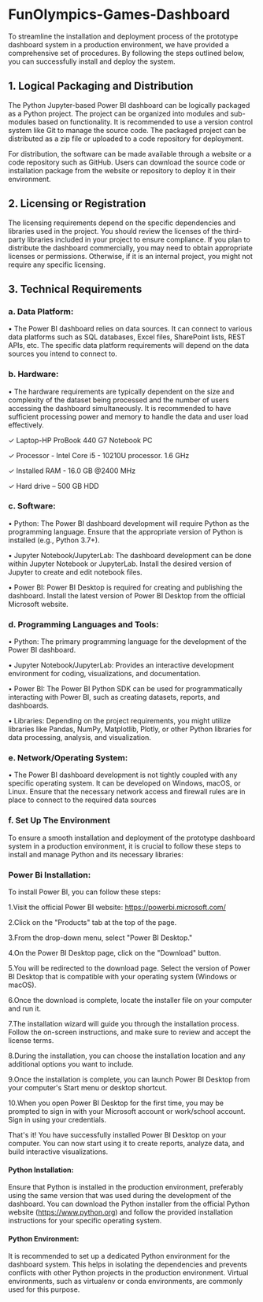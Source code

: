 # FunOlympics-Games-Dashboard
To streamline the installation and deployment process of the prototype dashboard system in a production environment, we have provided a comprehensive set of procedures. By following the steps outlined below, you can successfully install and deploy the system.

## 1. Logical Packaging and Distribution
The Python Jupyter-based Power BI dashboard can be logically packaged as a Python project. The project can be organized into modules and sub-modules based on functionality. It is recommended to use a version control system like Git to manage the source code. The packaged project can be distributed as a zip file or uploaded to a code repository for deployment.

For distribution, the software can be made available through a website or a code repository 
such as GitHub. Users can download the source code or installation package from the website 
or repository to deploy it in their environment.

## 2. Licensing or Registration
The licensing requirements depend on the specific dependencies 
and libraries used in the project. You should review the licenses of the third-party libraries 
included in your project to ensure compliance. If you plan to distribute the dashboard 
commercially, you may need to obtain appropriate licenses or permissions. Otherwise, if it is 
an internal project, you might not require any specific licensing.

## 3. Technical Requirements

### a. Data Platform:
• The Power BI dashboard relies on data sources. It can connect to various data 
platforms such as SQL databases, Excel files, SharePoint lists, REST APIs, etc. The 
specific data platform requirements will depend on the data sources you intend to 
connect to.

### b. Hardware:
• The hardware requirements are typically dependent on the size and complexity of the 
dataset being processed and the number of users accessing the dashboard 
simultaneously. It is recommended to have sufficient processing power and memory 
to handle the data and user load effectively.

✓ Laptop-HP ProBook 440 G7 Notebook PC

✓ Processor - Intel Core i5 - 10210U processor. 1.6 GHz

✓ Installed RAM - 16.0 GB @2400 MHz

✓ Hard drive – 500 GB HDD

### c. Software:
• Python: The Power BI dashboard development will require Python as the programming 
language. Ensure that the appropriate version of Python is installed (e.g., Python 3.7+).

• Jupyter Notebook/JupyterLab: The dashboard development can be done within 
Jupyter Notebook or JupyterLab. Install the desired version of Jupyter to create and 
edit notebook files.

• Power BI: Power BI Desktop is required for creating and publishing the dashboard. 
Install the latest version of Power BI Desktop from the official Microsoft website.

### d. Programming Languages and Tools:
• Python: The primary programming language for the development of the Power BI 
dashboard.

• Jupyter Notebook/JupyterLab: Provides an interactive development environment for 
coding, visualizations, and documentation.

• Power BI: The Power BI Python SDK can be used for programmatically interacting 
with Power BI, such as creating datasets, reports, and dashboards.

• Libraries: Depending on the project requirements, you might utilize libraries like Pandas, 
NumPy, Matplotlib, Plotly, or other Python libraries for data processing, analysis, and 
visualization.

### e. Network/Operating System:
• The Power BI dashboard development is not tightly coupled with any specific operating 
system. It can be developed on Windows, macOS, or Linux. Ensure that the necessary 
network access and firewall rules are in place to connect to the required data sources

### f. Set Up The Environment
To ensure a smooth installation and deployment of the prototype dashboard system in a production environment, it is crucial to follow these steps to install and manage Python and its necessary libraries:

### Power Bi Installation:
To install Power BI, you can follow these steps:

1.Visit the official Power BI website: https://powerbi.microsoft.com/

2.Click on the "Products" tab at the top of the page.

3.From the drop-down menu, select "Power BI Desktop."

4.On the Power BI Desktop page, click on the "Download" button.

5.You will be redirected to the download page. Select the version of Power BI Desktop that is compatible with your operating system (Windows or macOS).

6.Once the download is complete, locate the installer file on your computer and run it.

7.The installation wizard will guide you through the installation process. Follow the on-screen instructions, and make sure to review and accept the license terms.

8.During the installation, you can choose the installation location and any additional options you want to include.

9.Once the installation is complete, you can launch Power BI Desktop from your computer's Start menu or desktop shortcut.

10.When you open Power BI Desktop for the first time, you may be prompted to sign in with your Microsoft account or work/school account. Sign in using your credentials.

That's it! You have successfully installed Power BI Desktop on your computer. You can now start using it to create reports, analyze data, and build interactive visualizations.

#### Python Installation:
Ensure that Python is installed in the production environment, preferably using the same version that was used during the development of the dashboard. You can download the Python installer from the official Python website (https://www.python.org) and follow the provided installation instructions for your specific operating system.

#### Python Environment:
It is recommended to set up a dedicated Python environment for the dashboard system. This helps in isolating the dependencies and prevents conflicts with other Python projects in the production environment. Virtual environments, such as virtualenv or conda environments, are commonly used for this purpose.
